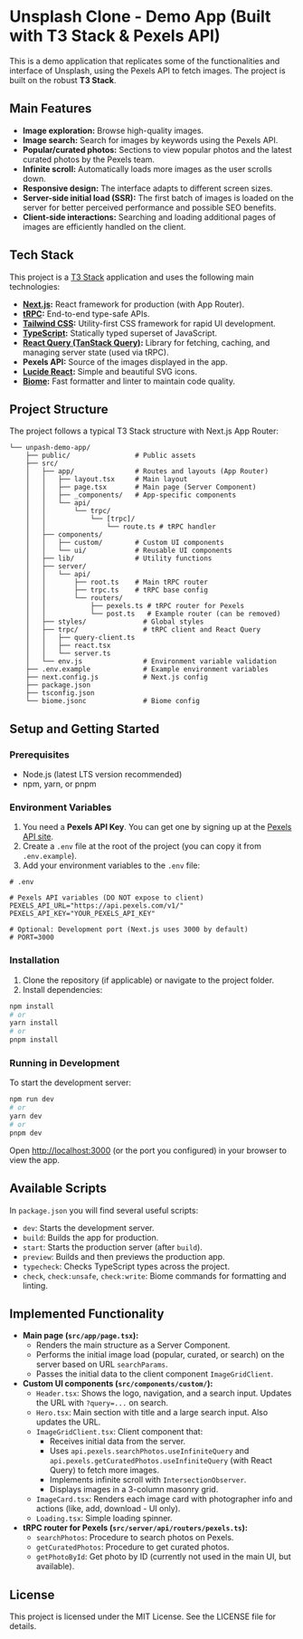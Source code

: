 # Unsplash Clone - Demo App (Built with T3 Stack & Pexels API)

This is a demo application that replicates some of the functionalities and interface of Unsplash, using the Pexels API to fetch images. The project is built on the robust **T3 Stack**.

## Main Features

- **Image exploration:** Browse high-quality images.
- **Image search:** Search for images by keywords using the Pexels API.
- **Popular/curated photos:** Sections to view popular photos and the latest curated photos by the Pexels team.
- **Infinite scroll:** Automatically loads more images as the user scrolls down.
- **Responsive design:** The interface adapts to different screen sizes.
- **Server-side initial load (SSR):** The first batch of images is loaded on the server for better perceived performance and possible SEO benefits.
- **Client-side interactions:** Searching and loading additional pages of images are efficiently handled on the client.

## Tech Stack

This project is a [T3 Stack](https://create.t3.gg/) application and uses the following main technologies:

- **[Next.js](https://nextjs.org/):** React framework for production (with App Router).
- **[tRPC](https://trpc.io/):** End-to-end type-safe APIs.
- **[Tailwind CSS](https://tailwindcss.com/):** Utility-first CSS framework for rapid UI development.
- **[TypeScript](https://www.typescriptlang.org/):** Statically typed superset of JavaScript.
- **[React Query (TanStack Query)](https://tanstack.com/query/latest):** Library for fetching, caching, and managing server state (used via tRPC).
- **Pexels API:** Source of the images displayed in the app.
- **[Lucide React](https://lucide.dev/):** Simple and beautiful SVG icons.
- **[Biome](https://biomejs.dev/):** Fast formatter and linter to maintain code quality.

## Project Structure

The project follows a typical T3 Stack structure with Next.js App Router:

```text
└── unpash-demo-app/
    ├── public/                # Public assets
    ├── src/
    │   ├── app/               # Routes and layouts (App Router)
    │   │   ├── layout.tsx     # Main layout
    │   │   ├── page.tsx       # Main page (Server Component)
    │   │   ├── _components/   # App-specific components
    │   │   └── api/
    │   │       └── trpc/
    │   │           └── [trpc]/
    │   │               └── route.ts # tRPC handler
    │   ├── components/
    │   │   ├── custom/        # Custom UI components
    │   │   └── ui/            # Reusable UI components
    │   ├── lib/               # Utility functions
    │   ├── server/
    │   │   └── api/
    │   │       ├── root.ts    # Main tRPC router
    │   │       ├── trpc.ts    # tRPC base config
    │   │       └── routers/
    │   │           ├── pexels.ts # tRPC router for Pexels
    │   │           └── post.ts   # Example router (can be removed)
    │   ├── styles/              # Global styles
    │   ├── trpc/                # tRPC client and React Query
    │   │   ├── query-client.ts
    │   │   ├── react.tsx
    │   │   └── server.ts
    │   └── env.js               # Environment variable validation
    ├── .env.example             # Example environment variables
    ├── next.config.js           # Next.js config
    ├── package.json
    ├── tsconfig.json
    └── biome.jsonc              # Biome config
```

## Setup and Getting Started

### Prerequisites

- Node.js (latest LTS version recommended)
- npm, yarn, or pnpm

### Environment Variables

1. You need a **Pexels API Key**. You can get one by signing up at the [Pexels API site](https://www.pexels.com/api/).
2. Create a `.env` file at the root of the project (you can copy it from `.env.example`).
3. Add your environment variables to the `.env` file:

```env
# .env

# Pexels API variables (DO NOT expose to client)
PEXELS_API_URL="https://api.pexels.com/v1/"
PEXELS_API_KEY="YOUR_PEXELS_API_KEY"

# Optional: Development port (Next.js uses 3000 by default)
# PORT=3000
```

### Installation

1. Clone the repository (if applicable) or navigate to the project folder.
2. Install dependencies:

```bash
npm install
# or
yarn install
# or
pnpm install
```

### Running in Development

To start the development server:

```bash
npm run dev
# or
yarn dev
# or
pnpm dev
```

Open [http://localhost:3000](http://localhost:3000) (or the port you configured) in your browser to view the app.

## Available Scripts

In `package.json` you will find several useful scripts:

- `dev`: Starts the development server.
- `build`: Builds the app for production.
- `start`: Starts the production server (after `build`).
- `preview`: Builds and then previews the production app.
- `typecheck`: Checks TypeScript types across the project.
- `check`, `check:unsafe`, `check:write`: Biome commands for formatting and linting.

## Implemented Functionality

- **Main page (`src/app/page.tsx`):**
  - Renders the main structure as a Server Component.
  - Performs the initial image load (popular, curated, or search) on the server based on URL `searchParams`.
  - Passes the initial data to the client component `ImageGridClient`.
- **Custom UI components (`src/components/custom/`):**
  - `Header.tsx`: Shows the logo, navigation, and a search input. Updates the URL with `?query=...` on search.
  - `Hero.tsx`: Main section with title and a large search input. Also updates the URL.
  - `ImageGridClient.tsx`: Client component that:
    - Receives initial data from the server.
    - Uses `api.pexels.searchPhotos.useInfiniteQuery` and `api.pexels.getCuratedPhotos.useInfiniteQuery` (with React Query) to fetch more images.
    - Implements infinite scroll with `IntersectionObserver`.
    - Displays images in a 3-column masonry grid.
  - `ImageCard.tsx`: Renders each image card with photographer info and actions (like, add, download - UI only).
  - `Loading.tsx`: Simple loading spinner.
- **tRPC router for Pexels (`src/server/api/routers/pexels.ts`):**
  - `searchPhotos`: Procedure to search photos on Pexels.
  - `getCuratedPhotos`: Procedure to get curated photos.
  - `getPhotoById`: Get photo by ID (currently not used in the main UI, but available).

## License

This project is licensed under the MIT License. See the LICENSE file for details.
